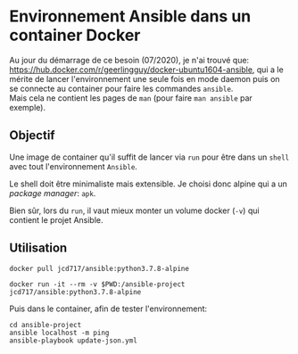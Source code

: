 Environnement Ansible dans un container Docker
==============================================

Au jour du démarrage de ce besoin (07/2020), je n'ai trouvé que: https://hub.docker.com/r/geerlingguy/docker-ubuntu1604-ansible, qui a le mérite de lancer l'environnement une seule fois en mode daemon puis on se connecte au container pour faire les commandes `ansible`.  
Mais cela ne contient les pages de `man` (pour faire `man ansible` par exemple).

Objectif
--------

Une image de container qu'il suffit de lancer via `run` pour être dans un `shell` avec tout l'environnement `Ansible`.

Le shell doit être minimaliste mais extensible. Je choisi donc alpine qui a un *package manager*: `apk`.

Bien sûr, lors du `run`, il vaut mieux monter un volume docker (`-v`) qui contient le projet Ansible.


Utilisation
-----------

```
docker pull jcd717/ansible:python3.7.8-alpine
```
```
docker run -it --rm -v $PWD:/ansible-project jcd717/ansible:python3.7.8-alpine
```
Puis dans le container, afin de tester l'environnement:
```
cd ansible-project
ansible localhost -m ping
ansible-playbook update-json.yml
```
